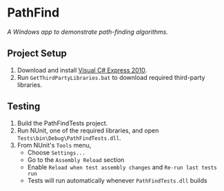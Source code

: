 # PathFind

_A Windows app to demonstrate path-finding algorithms._

## Project Setup

1. Download and install [Visual C# Express 2010](http://www.microsoft.com/visualstudio/eng/products/visual-studio-2010-express).
2. Run `GetThirdPartyLibraries.bat` to download required third-party libraries.

## Testing

1. Build the PathFindTests project.
2. Run NUnit, one of the required libraries, and open `Tests\bin\Debug\PathFindTests.dll`.
3. From NUnit's `Tools` menu,
    * Choose `Settings...`
    * Go to the `Assembly Reload` section
    * Enable `Reload when test assembly changes` and `Re-run last tests run`
    * Tests will run automatically whenever `PathFindTests.dll` builds